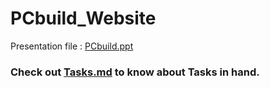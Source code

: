 # PCbuild_Website

Presentation file : [PCbuild.ppt](https://bit.ly/pcbuild_ppt)

### Check out [Tasks.md](Tasks.md) to know about Tasks in hand. 
